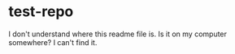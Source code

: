 test-repo
=========
I don't understand where this readme file is.  Is it on my computer somewhere? I can't find it.

